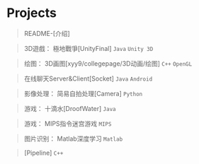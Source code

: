 # Projects
> README-[介绍]
 
> 3D遊戲： 極地戰爭[UnityFinal]     `Java`  `Unity 3D`

> 绘图： 3D画图[xyy9/collegepage/3D动画/绘图]   `C++`   `OpenGL`

> 在线聊天Server&Client[Socket]      `Java`  `Android`

> 影像处理： 简易自拍处理[Camera]      `Python`

> 游戏： 十滴水[DroofWater]     `Java`

> 游戏： MIPS指令迷宫游戏       `MIPS`

> 图片识别： Matlab深度学习     `Matlab`

> [Pipeline]      `C++`